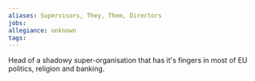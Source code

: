 ```yaml
---
aliases: Supervisors, They, Them, Directors
jobs:
allegiance: unknown
tags: 
---
```


Head of a shadowy super-organisation that has it's fingers in most of EU politics, religion and banking. 
